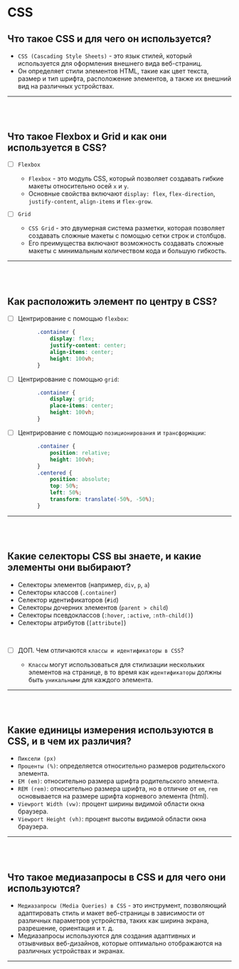 # CSS

<h2> Что такое CSS и для чего он используется?</h2>

  + `CSS (Cascading Style Sheets)` - это язык стилей, который используется для оформления внешнего вида веб-страниц.
  + Он определяет стили элементов HTML, такие как цвет текста, размер и тип шрифта, расположение элементов, а также их внешний вид на различных устройствах.

<hr>
<br>
<br>

<h2> Что такое Flexbox и Grid и как они используется в CSS?</h2>

  - [ ] `Flexbox`

    + `Flexbox` - это модуль CSS, который позволяет создавать гибкие макеты относительно осей `x` и `y`.
    + Основные свойства включают `display: flex`, `flex-direction`, `justify-content`, `align-items` и `flex-grow`.
       
  - [ ] `Grid`

    + `CSS Grid` - это двумерная система разметки, которая позволяет создавать сложные макеты с помощью сетки строк и столбцов.
    + Его преимущества включают возможность создавать сложные макеты с минимальным количеством кода и большую гибкость.

<hr>
<br>
<br>

<h2> Как расположить элемент по центру в CSS?</h2>

  - [ ] Центрирование с помощью `flexbox`:

    ```css
          .container {
              display: flex;
              justify-content: center;
              align-items: center;
              height: 100vh;
          }
    ```

  - [ ] Центрирование с помощью `grid`:

    ```css
          .container {
              display: grid;
              place-items: center;
              height: 100vh;
          }
    ```

  - [ ] Центрирование с помощью `позиционирования` и `трансформации`:

    ```css
          .container {
              position: relative;
              height: 100vh;
          }
          .centered {
              position: absolute;
              top: 50%;
              left: 50%;
              transform: translate(-50%, -50%);
          }
    ```

<hr>
<br>
<br>

<h2> Какие селекторы CSS вы знаете, и какие элементы они выбирают?</h2>

  + Селекторы элементов (например, `div`, `p`, `a`)
  + Селекторы классов (`.container`)
  + Селектор идентификаторов (`#id`)
  + Селекторы дочерних элементов (`parent > child`)
  + Селекторы псевдоклассов (`:hover`, `:active`, `:nth-child()`)
  + Селекторы атрибутов (`[attribute]`)

  <br>

  - [ ] ДОП. Чем отличаются `классы и идентификаторы в CSS`?

    + `Классы` могут использоваться для стилизации нескольких элементов на странице, в то время как `идентификаторы` должны быть `уникальными` для каждого элемента.
       
<hr>
<br>
<br>

<h2> Какие единицы измерения используются в CSS, и в чем их различия?</h2>

  + `Пиксели (px)`
  + `Проценты (%)`: определяется относительно размеров родительского элемента.
  + `EM (em)`: относительно размера шрифта родительского элемента. 
  + `REM (rem)`: относительно размера шрифта, но в отличие от `em`,  `rem` основывается на размере шрифта корневого элемента (html).
  + `Viewport Width (vw)`: процент ширины видимой области окна браузера.
  + `Viewport Height (vh)`: процент высоты видимой области окна браузера. 

<hr>
<br>
<br>

<h2> Что такое медиазапросы в CSS и для чего они используются?</h2>

  + `Медиазапросы (Media Queries) в CSS` - это инструмент, позволяющий адаптировать стиль и макет веб-страницы в зависимости от различных параметров устройства, таких как ширина экрана, разрешение, ориентация и т. д.
  + Медиазапросы используются для создания адаптивных и отзывчивых веб-дизайнов, которые оптимально отображаются на различных устройствах и экранах.

<hr>
<br>
<br>
